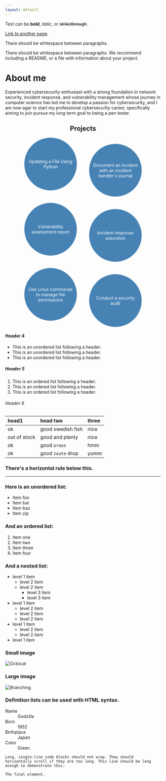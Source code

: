 ```yaml
---
layout: default
---
```


Text can be **bold**, _italic_, or ~~strikethrough~~.

[Link to another page](./https://www.linkedin.com/in/breyon-bowman-729391237/).

There should be whitespace between paragraphs.

There should be whitespace between paragraphs. We recommend including a README, or a file with information about your project. 

# About me

Experienced cybersecurity enthusiast with a strong foundation in network security, incident response, and vulnerability management whose journey in computer science has led me to develop a passion for cybersecurity, and I am now agar to start my professional cybersecurity career, specifically aiming to join pursue my long term goal to being a pen tester.


<h2 style="text-align: center;">Projects</h2>

<style>
.project-bubble {
  display: flex;
  align-items: center;
  justify-content: center;
  background-color: #4682B4;  /* Changed to darkish sky blue */
  color: white;
  padding: 10px;
  border-radius: 50%;  /* Changed to 50% for circular shape */
  width: 150px;  /* Added fixed width */
  height: 150px;  /* Added fixed height */
  margin: 10px;
  cursor: pointer;
  transition: all 0.3s ease;
  text-align: center;
  overflow: hidden;
  position: relative;
}

.project-bubble:hover {
  transform: scale(1.1);
}

.project-name {
  display: block;
  transition: opacity 0.3s ease;
}

.associated-project {
  position: absolute;
  top: 0;
  left: 0;
  right: 0;
  bottom: 0;
  display: flex;
  align-items: center;
  justify-content: center;
  opacity: 0;
  transition: opacity 0.3s ease;
}

.project-bubble:hover .associated-project {
  opacity: 1;
}

.project-bubble:hover .project-name {
  opacity: 0;
}

.associated-project a {
  color: white;
  text-decoration: none;
  font-size: 0.8em;
  padding: 5px;
  border-radius: 5px;
  background-color: rgba(0, 0, 0, 0.5);
}

.project-container {
  display: flex;
  flex-wrap: wrap;
  justify-content: center;
  gap: 20px;
}

.project-bubble:nth-child(odd) {
  transform: translateY(-10px);
}

.project-bubble:nth-child(even) {
  transform: translateY(10px);
}

.project-bubble:hover {
  transform: scale(1.1) translateY(0);
}
</style>

<div class="project-container">
  <div class="project-bubble">
    <span class="project-name">Updating a File Using Python</span>
    <div class="associated-project">
      <a href="https://docs.google.com/presentation/d/104vj63hCLHkrugQQTfK1Dd7oiMhas2HH2_lNUsSmCNk/edit#slide=id.p">Updating a File Using Python lab</a>
    </div>
  </div>

  <div class="project-bubble">
    <span class="project-name">Document an incident with an incident handler's journal</span>
    <div class="associated-project">
      <a href="https://docs.google.com/document/d/1zzNWQI49lH9ITrDKudjlw4stTf1I7yuZCtP2FJTDzK0/edit?resourcekey=0-zsGjrRjrrO7KNZuAUyZMOg">Incident handler's journal example</a>
    </div>
  </div>

  <div class="project-bubble">
    <span class="project-name">Vulnerability assessment report</span>
    <div class="associated-project">
      <a href="https://docs.google.com/document/d/1AsN7zZNlcRHzRmOQk43vi8Z-uJ_TSroLbJ_ci9qFQIo/edit?resourcekey=0-wFIjLbfogxxC3RqkiK02Wg">Vulnerability assessment report lab</a>
    </div>
  </div>

  <div class="project-bubble">
    <span class="project-name">Incident response execution</span>
    <div class="associated-project">
      <a href="https://docs.google.com/presentation/d/1BoN-haIWpvA5R5iYkNsq2a7nGKuK5lOv4adJcEHwMEE/edit#slide=id.g279c45888cd_0_36">Use the NIST Cybersecurity Framework to respond to a security incident lab</a>
    </div>
  </div>

  <div class="project-bubble">
    <span class="project-name">Use Linux commands to manage file permissions</span>
    <div class="associated-project">
      <a href="https://docs.google.com/document/d/1BCXBdrraCHh7w3FrnfMvs-FiOzDjWzsWIlFiUcTBME8/edit?resourcekey=0--jfRjUAXgWP7VlQLR32liw">File permissions in Linux lab</a>
    </div>
  </div>

  <div class="project-bubble">
    <span class="project-name">Conduct a security audit</span>
    <div class="associated-project">
      <a href="https://docs.google.com/document/d/1yi9OqjPmkz0-nPTWne3W0Jqnzct7HHyOgSKWU_dvSyA/edit">Controls and compliance checklist lab</a>
    </div>
  </div>
</div>

#### Header 4

*   This is an unordered list following a header.
*   This is an unordered list following a header.
*   This is an unordered list following a header.

##### Header 5

1.  This is an ordered list following a header.
2.  This is an ordered list following a header.
3.  This is an ordered list following a header.

###### Header 6

| head1        | head two          | three |
|:-------------|:------------------|:------|
| ok           | good swedish fish | nice  |
| out of stock | good and plenty   | nice  |
| ok           | good `oreos`      | hmm   |
| ok           | good `zoute` drop | yumm  |

### There's a horizontal rule below this.

* * *

### Here is an unordered list:

*   Item foo
*   Item bar
*   Item baz
*   Item zip

### And an ordered list:

1.  Item one
1.  Item two
1.  Item three
1.  Item four

### And a nested list:

- level 1 item
  - level 2 item
  - level 2 item
    - level 3 item
    - level 3 item
- level 1 item
  - level 2 item
  - level 2 item
  - level 2 item
- level 1 item
  - level 2 item
  - level 2 item
- level 1 item

### Small image

![Octocat](https://github.githubassets.com/images/icons/emoji/octocat.png)

### Large image

![Branching](https://guides.github.com/activities/hello-world/branching.png)


### Definition lists can be used with HTML syntax.

<dl>
<dt>Name</dt>
<dd>Godzilla</dd>
<dt>Born</dt>
<dd>1952</dd>
<dt>Birthplace</dt>
<dd>Japan</dd>
<dt>Color</dt>
<dd>Green</dd>
</dl>

```
Long, single-line code blocks should not wrap. They should horizontally scroll if they are too long. This line should be long enough to demonstrate this.
```

```
The final element.
```
